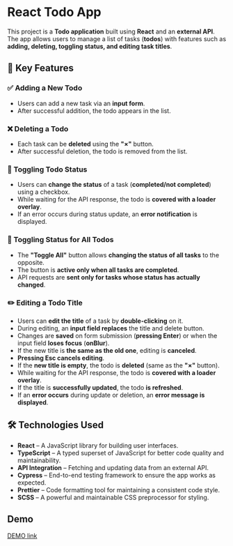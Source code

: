 # React Todo App

This project is a **Todo application** built using **React** and an **external API**.  
The app allows users to manage a list of tasks (**todos**) with features such as **adding, deleting, toggling status, and editing task titles**.  

## 🚀 Key Features  

### ✅ Adding a New Todo  
- Users can add a new task via an **input form**.  
- After successful addition, the todo appears in the list.  

### ❌ Deleting a Todo  
- Each task can be **deleted** using the **"×"** button.  
- After successful deletion, the todo is removed from the list.  

### 🔄 Toggling Todo Status  
- Users can **change the status** of a task (**completed/not completed**) using a checkbox.  
- While waiting for the API response, the todo is **covered with a loader overlay**.  
- If an error occurs during status update, an **error notification** is displayed.  

### 🔘 Toggling Status for All Todos  
- The **"Toggle All"** button allows **changing the status of all tasks** to the opposite.  
- The button is **active only when all tasks are completed**.  
- API requests are **sent only for tasks whose status has actually changed**.  

### ✏️ Editing a Todo Title  
- Users can **edit the title** of a task by **double-clicking** on it.  
- During editing, an **input field replaces** the title and delete button.  
- Changes are **saved** on form submission (**pressing Enter**) or when the input field **loses focus** (**onBlur**).  
- If the new title is **the same as the old one**, editing is **canceled**.  
- **Pressing Esc cancels editing**.  
- If the **new title is empty**, the todo is **deleted** (same as the **"×"** button).  
- While waiting for the API response, the todo is **covered with a loader overlay**.  
- If the title is **successfully updated**, the todo **is refreshed**.  
- If an **error occurs** during update or deletion, an **error message is displayed**.  

## 🛠️ Technologies Used  

- **React** – A JavaScript library for building user interfaces.  
- **TypeScript** – A typed superset of JavaScript for better code quality and maintainability.  
- **API Integration** – Fetching and updating data from an external API.  
- **Cypress** – End-to-end testing framework to ensure the app works as expected.  
- **Prettier** – Code formatting tool for maintaining a consistent code style.  
- **SCSS** – A powerful and maintainable CSS preprocessor for styling. 

## Demo

[DEMO link](https://RuslanMduryi.github.io/TODO-APP/) 
